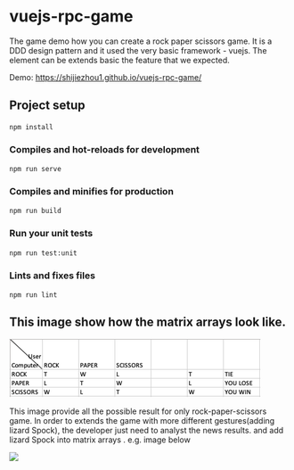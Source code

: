 # vuejs-rpc-game

The game demo how you can create a rock paper scissors game. 
It is a DDD design pattern and it used the very basic framework - vuejs.
The element can be extends basic the feature that we expected.

Demo: https://shijiezhou1.github.io/vuejs-rpc-game/

## Project setup
```
npm install
```

### Compiles and hot-reloads for development
```
npm run serve
```

### Compiles and minifies for production
```
npm run build
```

### Run your unit tests
```
npm run test:unit
```

### Lints and fixes files
```
npm run lint
```

## This image show how the matrix arrays look like.
<img src="./diagram.png">

This image provide all the possible result for only rock-paper-scissors game. In order to extends the game with more different gestures(adding lizard Spock), the developer just need to analyst the news results. 
and add lizard Spock into matrix arrays . e.g. image below

<img src="https://steemitimages.com/p/5ShzsKnKF7vppGeV6VN3m3GSDcLoRruAhMmifZtFSDkYScaHimMjYA4en1XfsfGES2uVb65qQbL2sWy7q5LY2WcuJvyZ9eh2S6wgfcdi25gaaUX5XyFXXefVJBPguxJG3M2idxyLWAtxCrjK7qZYDoAN?format=match&mode=fit&width=640">


